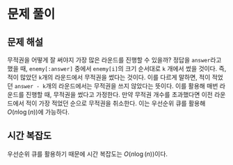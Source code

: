 # 문제 풀이

## 문제 해설

무적권을 어떻게 잘 써야지 가장 많은 라운드를 진행할 수 있을까? 정답을 `answer`라고 했을 때, `enemy[:answer]` 중에서 `enemy[i]`의 크기 순서대로 `k` 개에서 썼을 것이다. 즉, 적이 많았던 `k`개의 라운드에서 무적권을 썼다는 것이다. 이를 다르게 말하면, 적이 적었던 `answer - k`개의 라운드에서는 무적권을 쓰지 않았다는 뜻이다. 이를 활용해 매번 라운드를 진행할 때, 무적권을 썼다고 가정한다. 만약 무적권 개수를 초과했다면 이전 라운드에서 적이 가장 적었던 순으로 무적권을 취소한다. 이는 우선순위 큐를 활용해 $O(n\log(n))$에 가능하다.

## 시간 복잡도

우선순위 큐를 활용하기 때문에 시간 복잡도는 $O(n\log(n))$이다.